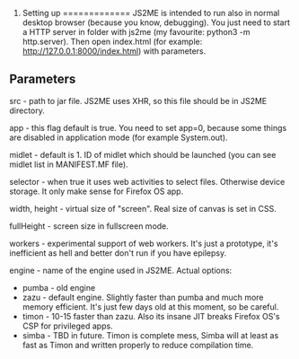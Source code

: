 1. Setting up
=============
JS2ME is intended to run also in normal desktop browser (because you know, debugging). You just need to start a HTTP server in folder with js2me (my favourite: python3 -m http.server). Then open index.html (for example: http://127.0.0.1:8000/index.html) with parameters.

Parameters
----------
src - path to jar file. JS2ME uses XHR, so this file should be in JS2ME directory.

app - this flag default is true. You need to set app=0, because some things are disabled in application mode (for example System.out).

midlet - default is 1. ID of midlet which should be launched (you can see midlet list in MANIFEST.MF file).

selector - when true it uses web activities to select files. Otherwise device storage. It only make sense for Firefox OS app.

width, height - virtual size of "screen". Real size of canvas is set in CSS.

fullHeight - screen size in fullscreen mode.

workers - experimental support of web workers. It's just a prototype, it's inefficient as hell and better don't run if you have epilepsy.

engine - name of the engine used in JS2ME. Actual options:
* pumba - old engine
* zazu - default engine. Slightly faster than pumba and much more memory efficient. It's just few days old at this moment, so be careful.
* timon - 10-15 faster than zazu. Also its insane JIT breaks Firefox OS's CSP for privileged apps.
* simba - TBD in future. Timon is complete mess, Simba will at least as fast as Timon and written properly to reduce compilation time.
